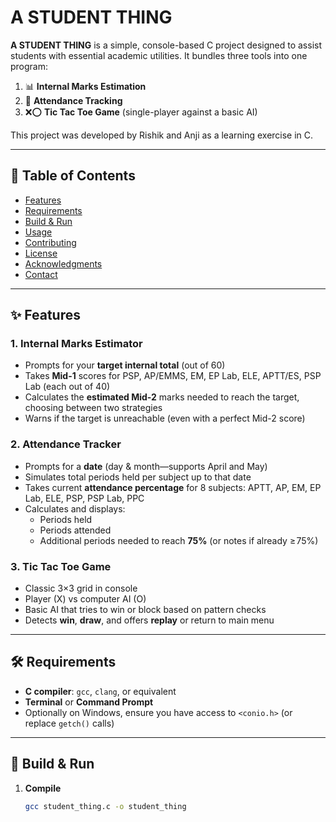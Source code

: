 # A STUDENT THING

**A STUDENT THING** is a simple, console-based C project designed to assist students with essential academic utilities. It bundles three tools into one program:

1. 📊 **Internal Marks Estimation**  
2. 📅 **Attendance Tracking**  
3. ❌⭕ **Tic Tac Toe Game** (single-player against a basic AI)

This project was developed by Rishik and Anji as a learning exercise in C.

---

## 📑 Table of Contents

- [Features](#features)  
- [Requirements](#requirements)  
- [Build & Run](#build--run)  
- [Usage](#usage)  
- [Contributing](#contributing)  
- [License](#license)  
- [Acknowledgments](#acknowledgments)  
- [Contact](#contact)  

---

## ✨ Features

### 1. Internal Marks Estimator  
- Prompts for your **target internal total** (out of 60)  
- Takes **Mid-1** scores for PSP, AP/EMMS, EM, EP Lab, ELE, APTT/ES, PSP Lab (each out of 40)  
- Calculates the **estimated Mid-2** marks needed to reach the target, choosing between two strategies  
- Warns if the target is unreachable (even with a perfect Mid-2 score)

### 2. Attendance Tracker  
- Prompts for a **date** (day & month—supports April and May)  
- Simulates total periods held per subject up to that date  
- Takes current **attendance percentage** for 8 subjects: APTT, AP, EM, EP Lab, ELE, PSP, PSP Lab, PPC  
- Calculates and displays:
  - Periods held  
  - Periods attended  
  - Additional periods needed to reach **75%** (or notes if already ≥ 75%)

### 3. Tic Tac Toe Game  
- Classic 3×3 grid in console  
- Player (X) vs computer AI (O)  
- Basic AI that tries to win or block based on pattern checks  
- Detects **win**, **draw**, and offers **replay** or return to main menu  

---

## 🛠️ Requirements

- **C compiler**: `gcc`, `clang`, or equivalent  
- **Terminal** or **Command Prompt**  
- Optionally on Windows, ensure you have access to `<conio.h>` (or replace `getch()` calls)

---

## 🚀 Build & Run

1. **Compile**  
   ```bash
   gcc student_thing.c -o student_thing
